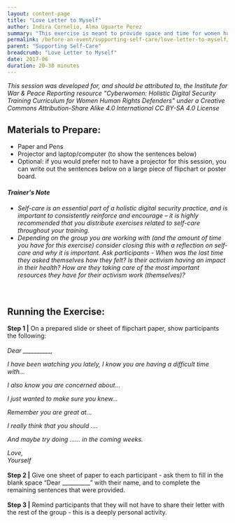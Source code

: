 ```yaml
---
layout: content-page
title: "Love Letter to Myself"
author: Indira Cornelio, Alma Uguarte Perez
summary: "This exercise is meant to provide space and time for women human right defenders to think about themselves, their concerns, and the actions they can take to relieve the pressures they face."
permalink: /before-an-event/supporting-self-care/love-letter-to-myself/
parent: "Supporting Self-Care"
breadcrumb: "Love Letter to Myself"
date: 2017-06
duration: 20-30 minutes
---
```

*This session was developed for, and should be attributed to, the Institute for War & Peace Reporting resource "Cyberwomen: Holistic Digital Security Training Curriculum for Women Human Rights Defenders" under a Creative Commons Attribution-Share Alike 4.0 International CC BY-SA 4.0 License*

## Materials to Prepare: 
- Paper and Pens
- Projector and laptop/computer (to show the sentences below)
- Optional: if you would prefer not to have a projector for this session, you can write out the sentences below on a large piece of flipchart or poster board.

#### *Trainer's Note*
- *Self-care is an essential part of a holistic digital security practice, and is important to consistently reinforce and encourage – it is highly recommended that you distribute exercises related to self-care throughout your training.*
- *Depending on the group you are working with (and the amount of time you have for this exercise) consider closing this with a reflection on self-care and why it is important. Ask participants - When was the last time they asked themselves how they felt? Is their activism having an impact in their health? How are they taking care of the most important resources they have for their activism work (themselves)?*
<br><br>
 
## Running the Exercise:
**Step 1 |** On a prepared slide or sheet of flipchart paper, show participants the following:
<br><br>
*Dear __________,*

*I have been watching you lately, I know you are having a difficult time with...*

*I also know you are concerned about…*

*I just wanted to make sure you knew…*

*Remember you are great at…*

*I really think that you should ….*

*And maybe try doing …… in the coming weeks.*

*Love,*
<br>
*Yourself*
<br><br>
**Step 2 |** Give one sheet of paper to each participant - ask them to fill in the blank space “Dear __________” with their name, and to complete the remaining sentences that were provided.
<br><br>
**Step 3 |** Remind participants that they will not have to share their letter with the rest of the group - this is a deeply personal activity.

